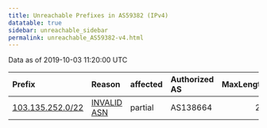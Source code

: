 ```yaml
---
title: Unreachable Prefixes in AS59382 (IPv4)
datatable: true
sidebar: unreachable_sidebar
permalink: unreachable_AS59382-v4.html
---
```


Data as of 2019-10-03 11:20:00 UTC


<div class="datatable-begin"></div>

| Prefix                                                     | Reason                                                                                                  | affected   | Authorized AS   |   MaxLength | Anchor                                       |   unreachable /24s |
|:-----------------------------------------------------------|:--------------------------------------------------------------------------------------------------------|:-----------|:----------------|------------:|:---------------------------------------------|-------------------:|
| [103.135.252.0/22](https://stat.ripe.net/103.135.252.0/22) | [INVALID ASN](https://rpki-validator.ripe.net/announcement-preview?asn=AS59382&prefix=103.135.252.0/22) | partial    | AS138664        |          22 | [APNIC](unreachable_APNIC_RPKI_Root-v4.html) |                  4 |

<div class="datatable-end"></div>